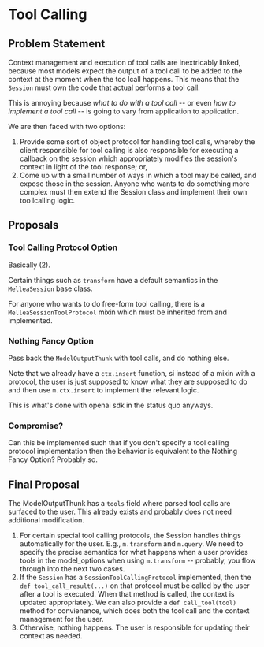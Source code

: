 # Tool Calling

## Problem Statement

Context management and execution of tool calls are inextricably linked, because most
models expect the output of a tool call to be added to the context at the
moment when the too lcall happens. This means that the `Session` must own the
code that actual performs a tool call.

This is annoying because *what to do with a tool call* -- or even *how to
implement a tool call* -- is going to vary from application to application.

We are then faced with two options:

1. Provide some sort of object protocol for handling tool calls, whereby the
   client responsible for tool calling is also responsible for executing a
   callback on the session which appropriately modifies the session's context
   in light of the tool response; or,
2. Come up with a small number of ways in which a tool may be called, and
   expose those in the session. Anyone who wants to do something more complex
   must then extend the Session class and implement their own too lcalling
   logic.

## Proposals


### Tool Calling Protocol Option

Basically (2).

Certain things such as `transform` have a default semantics in the
`MelleaSession` base class. 

For anyone who wants to do free-form tool calling,
there is a `MelleaSessionToolProtocol` mixin which must be inherited from and
implemented.

### Nothing Fancy Option

Pass back the `ModelOutputThunk` with tool calls, and do nothing else.

Note that we already have a `ctx.insert` function, si instead of a mixin with
a protocol, the user is just supposed to know what they are supposed to do and
then use `m.ctx.insert` to implement the relevant logic.

This is what's done with openai sdk in the status quo anyways.

### Compromise?

Can this be implemented such that if you don't specify a tool calling protocol
implementation then the behavior is equivalent to the Nothing Fancy Option?
Probably so.


## Final Proposal

The ModelOutputThunk has a `tools` field where parsed tool calls are surfaced
to the user. This already exists and probably does not need additional
modification.

1. For certain special tool calling protocols, the Session handles things
   automatically for the user. E.g., `m.transform` and `m.query`. We need to
   specify the precise semantics for what happens when a user provides tools
   in the model_options when using `m.transform` -- probably, you flow through
   into the next two cases.
2. If the `Session` has a `SessionToolCallingProtocol` implemented, then the
   `def tool_call_result(...)` on that protocol must be called by the user
   after a tool is executed. When that method is called, the context is
   updated appropriately. We can also provide a `def call_tool(tool)` method
   for convienance, which does both the tool call and the context management
       for the user.
3. Otherwise, nothing happens. The user is responsible for updating their
   context as needed.
